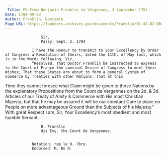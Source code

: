 ```yaml
---
 Title: FO-From Benjamin Franklin to Vergennes, 3 September 1784
Date: 1784-09-03
Author: Franklin, Benjamin
Page URL: https://founders.archives.gov/documents/Franklin/01-43-02-0045
---
```


				
					Sir,
					Passy, Sept. 3. 1784
				
				I have the Honour to transmit to your Excellency by Order of Congress a Resolution of theirs, dated the 11th. of May last, which is in the Words following, Viz,
				“Resolved, That Doctor Franklin be instructed to express to the Court of France the constant Desire of Congress to meet their Wishes; That these States are about to form a general System of Commerce by Treaties with other Nations: That at this

Time they cannot foresee what Claim might be given to those Nations by the explanatory Propositions from the Count de Vergennes on the 2d. & 3d. Articles of our Treaty of Amity & Commerce with His most Christian Majesty; but that he may be assured it will be our constant Care to place no People on more advantageous Ground than the Subjects of his Majesty.”
				With great Respect I am, Sir, Your Excellency’s most obedient and most humble Servant.
				
					B. Franklin
					His Exy. the Count de Vergennes.
				
			 
				Notation: rep le 9. 7bre.
				Endorsed: M. De R.
			

